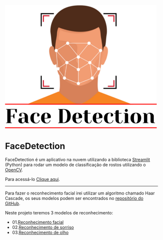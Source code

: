 ![alt text](FaceDetection.png)

# FaceDetection

FaceDetection é um aplicativo na nuvem utilizando a biblioteca [Streamlit](https://streamlit.io/) (Python) para rodar um modelo de classificação de rostos utilizando o [OpenCV](https://opencv.org/). 

Para acessá-lo [Clique aqui](link_streamlit). 

----

Para fazer o reconhecimento facial irei utilizar um algoritmo chamado Haar Cascade, os seus modelos podem ser encontrados no [repositório do GitHub](https://github.com/opencv/opencv/tree/master/data/haarcascades).

Neste projeto teremos 3 modelos de reconhecimento:

  - 01.[Reconhecimento facial](https://github.com/opencv/opencv/blob/master/data/haarcascades/haarcascade_frontalface_default.xml)
  - 02.[Reconhecimento de sorriso](https://github.com/opencv/opencv/blob/master/data/haarcascades/haarcascade_smile.xml)
  - 03.[Reconhecimento de olho](https://github.com/opencv/opencv/blob/master/data/haarcascades/haarcascade_eye.xml)





